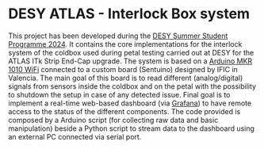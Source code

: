 # DESY ATLAS - Interlock Box system
This project has been developed during the [DESY Summer Student Programme 2024](https://summerstudents.desy.de/).
It contains the core implementations for the interlock system of the coldbox used during petal testing carried out at DESY for the ATLAS ITk Strip End-Cap upgrade.
The system is based on a [Arduino MKR 1010 WiFi](https://store.arduino.cc/products/arduino-mkr-wifi-1010?gad_source=1&gclid=CjwKCAjwufq2BhAmEiwAnZqw8iXjAt4RWqqJGL7zI3tP4rbXPJu4RwE8WYN8DDa7gnnDwo2Ng7A8BxoCW3YQAvD_BwE) connected to a custom board (Sentuino) designed by IFIC in Valencia.
The main goal of this board is to read different (analog/digital) signals from sensors inside the coldbox and on the petal with the possibility to shutdown the setup in case of any detected issue.
Final goal is to implement a real-time web-based dashboard (via [Grafana](https://grafana.com/)) to have remote access to the status of the different components.
The code provided is composed by a Arduino script (for collecting raw data and basic manipulation) beside a Python script to stream data to the dashboard using an external PC connected via serial port.
